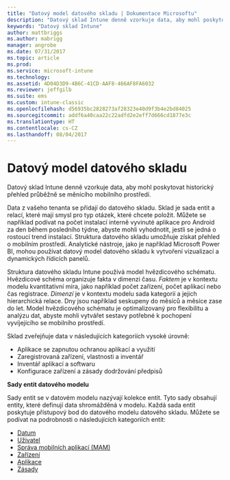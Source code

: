 ```yaml
---
title: "Datový model datového skladu | Dokumentace Microsoftu"
description: "Datový sklad Intune denně vzorkuje data, aby mohl poskytovat historický přehled průběžně se měnícího mobilního prostředí."
keywords: "Datový sklad Intune"
author: mattbriggs
ms.author: mabrigg
manager: angrobe
ms.date: 07/31/2017
ms.topic: article
ms.prod: 
ms.service: microsoft-intune
ms.technology: 
ms.assetid: 4D04D3D9-4B6C-41CD-AAF8-466AF8FA6032
ms.reviewer: jeffgilb
ms.suite: ems
ms.custom: intune-classic
ms.openlocfilehash: d56935bc2828273af28323e40d9f3b4e2bd84025
ms.sourcegitcommit: addf6a40caa22c22adfd2e2eff7d666cd1877e3c
ms.translationtype: HT
ms.contentlocale: cs-CZ
ms.lasthandoff: 08/04/2017
---
```

# <a name="data-warehouse-data-model"></a>Datový model datového skladu

Datový sklad Intune denně vzorkuje data, aby mohl poskytovat historický přehled průběžně se měnícího mobilního prostředí.

Data z vašeho tenanta se přidají do datového skladu. Sklad je sada entit a relací, které mají smysl pro typ otázek, které chcete položit. Můžete se například podívat na počet instalací interně vyvinuté aplikace pro Android za den během posledního týdne, abyste mohli vyhodnotit, jestli se jedná o rostoucí trend instalací. Struktura datového skladu umožňuje získat přehled o mobilním prostředí. Analytické nástroje, jako je například Microsoft Power BI, mohou používat datový model datového skladu k vytvoření vizualizací a dynamických řídicích panelů.

Struktura datového skladu Intune používá model hvězdicového schématu. Hvězdicové schéma organizuje fakta v dimenzi času. *Faktem* je v kontextu modelu kvantitativní míra, jako například počet zařízení, počet aplikací nebo čas registrace. *Dimenzí* je v kontextu modelu sada kategorií a jejich hierarchická relace. Dny jsou například seskupeny do měsíců a měsíce zase do let. Model hvězdicového schématu je optimalizovaný pro flexibilitu a analýzu dat, abyste mohli vytvářet sestavy potřebné k pochopení vyvíjejícího se mobilního prostředí.

Sklad zveřejňuje data v následujících kategoriích vysoké úrovně:
  -  Aplikace se zapnutou ochranou aplikací a využití
  -  Zaregistrovaná zařízení, vlastnosti a inventář
  -  Inventář aplikací a softwaru
  -  Konfigurace zařízení a zásady dodržování předpisů

**Sady entit datového modelu**

Sady entit se v datovém modelu nazývají kolekce entit. Tyto sady obsahují entity, které definují data shromážděná v modelu. Každá sada entit poskytuje přístupový bod do datového modelu datového skladu. Můžete se podívat na podrobnosti o následujících kategoriích entit:

  -  [Datum](reports-ref-date.md)
  -  [Uživatel](reports-ref-user.md)
  -  [Správa mobilních aplikací (MAM)](reports-ref-mobile-app-management.md)
  -  [Zařízení](reports-ref-devices.md)
  -  [Aplikace](reports-ref-application.md)
  -  [Zásady](reports-ref-policy.md)

<!-- ## Data Model relationships

For more information on the relationships in the data model, see [Relationships of Entities](). -->